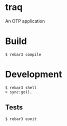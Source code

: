 # traq

An OTP application

# Build

    $ rebar3 compile

# Development

    $ rebar3 shell
    > sync:go().

## Tests

    $ rebar3 eunit
